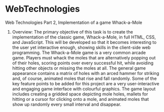 # WebTechnologies
Web Technologies Part 2, Implementation of a game
Whack-a-Mole 
1. Overview: 
The primary objective of this task is to create the implementation of the classic game, Whack-a-Mole, in full HTML, CSS, and JavaScript. This will be developed so that it becomes interesting to the user yet interactive enough, showing skills in the client-side web programming. 
The Whack-a-Mole game is a very common arcade game. Players must whack the moles that are alternatively popping out of their holes, scoring points over every successful hit, while avoiding hitting other objects or missing the moles at all. The general game appearance contains a matrix of holes with an arced hammer for striking and, of course, animated moles that rise and fall randomly. 
Some of the key feature points to be added for this project are a very user-interactive and engaging game interface with colourful graphics. The game layout includes creating a gridded space depicting mole holes, mallets for hitting or a cursor for clicking onto a mole, and animated moles that show up randomly every small interval and disappear. 

